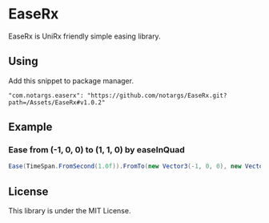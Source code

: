 # EaseRx
EaseRx is UniRx friendly simple easing library.

## Using
Add this snippet to package manager.
```
"com.notargs.easerx": "https://github.com/notargs/EaseRx.git?path=/Assets/EaseRx#v1.0.2"
```

## Example

### Ease from (-1, 0, 0) to (1, 1, 0) by easeInQuad
```cs
Ease(TimeSpan.FromSecond(1.0f)).FromTo(new Vector3(-1, 0, 0), new Vector3(1, 1, 0)).EaseInQuad().Subscribe(_ => {}).AddTo(this)
```

## License
This library is under the MIT License.
